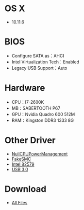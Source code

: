 # OS X
- 10.11.6


# BIOS
- Configure SATA as：AHCI
- Intel Virtualization Tech：Enabled
- Legacy USB Support：Auto


# Hardware
- CPU：I7-2600K
- MB：SABERTOOTH P67
- GPU：Nvidia Quadro 600 512M
- RAM：Kingston DDR3 1333 8G


# Other Driver
* [NullCPUPowerManagement](https://www.tonymacx86.com/resources/nullcpupowermanagement.268)
* [FakeSMC](https://www.tonymacx86.com/resources/fakesmc.282)
* [Intel 82579](https://bitbucket.org/RehabMan/os-x-intel-network/downloads/RehabMan-IntelMausiEthernet-v2-2016-0419.zip)
* [USB 3.0](https://bitbucket.org/RehabMan/os-x-generic-usb3/downloads/RehabMan-Generic-USB3-2015-1215.zip)


# Download
* [All Files]() 


![]()